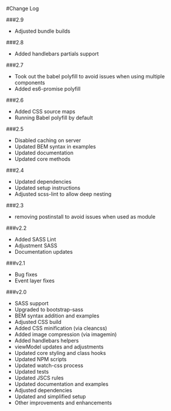#Change Log

###2.9

* Adjusted bundle builds

###2.8

* Added handlebars partials support

###2.7

* Took out the babel polyfill to avoid issues when using multiple components
* Added es6-promise polyfill

###2.6

* Added CSS source maps
* Running Babel polyfill by default

###2.5

* Disabled caching on server
* Updated BEM syntax in examples
* Updated documentation
* Updated core methods

###2.4

* Updated dependencies
* Updated setup instructions
* Adjusted scss-lint to allow deep nesting

###2.3

* removing postinstall to avoid issues when used as module

###v2.2

* Added SASS Lint
* Adjustment SASS
* Documentation updates

###v2.1

* Bug fixes
* Event layer fixes

###v2.0

* SASS support
* Upgraded to bootstrap-sass
* BEM syntax addition and examples
* Adjusted CSS build
* Added CSS minification (via cleancss)
* Added image compression (via imagemin)
* Added handlebars helpers
* viewModel updates and adjustments
* Updated core styling and class hooks
* Updated NPM scripts
* Updated watch-css process
* Updated tests
* Updated JSCS rules
* Updated documentation and examples
* Adjusted dependencies
* Updated and simplified setup
* Other improvements and enhancements 
